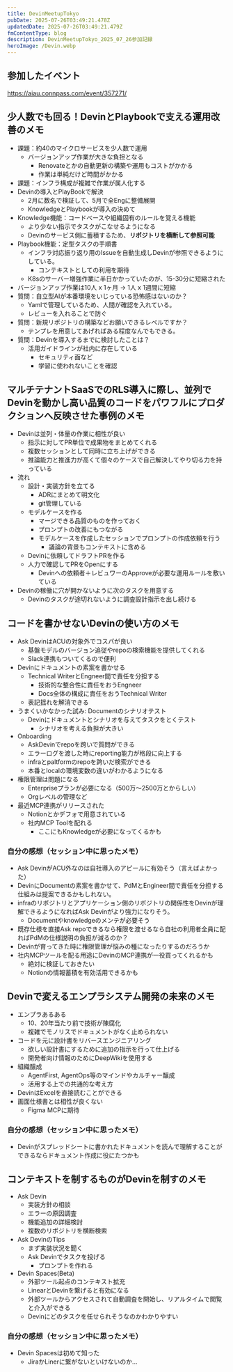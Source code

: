 ```yaml
---
title: DevinMeetupTokyo
pubDate: 2025-07-26T03:49:21.478Z
updatedDate: 2025-07-26T03:49:21.479Z
fmContentType: blog
description: DevinMeetupTokyo_2025_07_26参加記録
heroImage: /Devin.webp
---
```


## 参加したイベント

https://aiau.connpass.com/event/357271/

## 	少人数でも回る！DevinとPlaybookで支える運用改善のメモ

- 課題：約40のマイクロサービスを少人数で運用
    - バージョンアップ作業が大きな負担となる
        - Renovateとかの自動更新の構築や運用もコストがかかる
        - 作業は単純だけど時間がかかる
- 課題：インフラ構成が複雑で作業が属人化する
- Devinの導入とPlayBookで解決
    - 2月に数名で検証して、5月で全Engに整備展開
    - KnowledgeとPlaybookが導入の決めて
- Knowledge機能：コードベースや組織固有のルールを覚える機能
    - より少ない指示でタスクがこなせるようになる
    - Devinのサービス側に蓄積するため、**リポジトリを横断して参照可能**
- Playbook機能：定型タスクの手順書
    - インフラ対応振り返り用のIssueを自動生成しDevinが参照できるようにしている。
        - コンテキストとしての利用を期待
    - K8sのサーバー増強作業に半日かかっていたのが、15-30分に短縮された
- バージョンアップ作業は10人 x 1ヶ月 → 1人 x 1週間に短縮
- 質問：自立型AIが本番環境をいじっている恐怖感はないのか？
    - Yamlで管理しているため、人間が確認を入れている。
    - レビューを入れることで防ぐ
- 質問：新規リポジトリの構築などお願いできるレベルですか？
    - テンプレを用意してあげればある程度なんでもできる。
- 質問：Devinを導入するまでに検討したことは？
    - 活用ガイドラインが社内に存在している
        - セキュリティ面など
        - 学習に使われないことを確認

## マルチテナントSaaSでのRLS導入に際し、並列でDevinを動かし高い品質のコードをパワフルにプロダクションへ反映させた事例のメモ
- Devinは並列・体量の作業に相性が良い
    - 指示に対してPR単位で成果物をまとめてくれる
    - 複数セッションとして同時に立ち上げができる
    - 推論能力と推進力が高くて個々のケースで自己解決してやり切る力を持っている
- 流れ
    - 設計・実装方針を立てる
        - ADRにまとめて明文化
        - git管理している
    - モデルケースを作る
        - マージできる品質のものを作っておく
        - プロンプトの改善にもつながる
        - モデルケースを作成したセッションでプロンプトの作成依頼を行う
            - 議論の背景もコンテキストに含める
    - Devinに依頼してドラフトPRを作る
    - 人力で確認してPRをOpenにする
        - Devinへの依頼者＋レビュワーのApproveが必要な運用ルールを敷いている
- Devinの稼働に穴が開かないように次のタスクを用意する
    - Devinのタスクが途切れないように調査設計指示を出し続ける

## コードを書かせないDevinの使い方のメモ

- Ask DevinはACUの対象外でコスパが良い
    - 基盤モデルのバージョン追従やrepoの検索機能を提供してくれる
    - Slack連携もついてくるので便利
- Devinにドキュメントの素案を書かせる
    - Technical WriterとEngneer間で責任を分担する
        - 技術的な整合性に責任をおうEngneer
        - Docs全体の構成に責任をおうTechnical Writer
    - 表記揺れを解消できる
- うまくいかなかった試み: Documentのシナリオテスト
    - Devinにドキュメントとシナリオを与えてタスクをとくテスト
        - シナリオを考える負担が大きい
- Onboarding
    - AskDevinでrepoを跨いで質問ができる
    - エラーログを渡した時にreporting能力が格段に向上する
    - infraとpaltformのrepoを跨いだ検索ができる
    - 本番とlocalの環境変数の違いがわかるようになる
- 権限管理は問題になる
    - Enterpriseプランが必要になる（500万〜2500万とからしい）
    - Orgレベルの管理など
- 最近MCP連携がリリースされた
    - Notionとかデフォで用意されている
    - 社内MCP Toolを配れる
        - ここにもKnowledgeが必要になってくるかも

### 自分の感想（セッション中に思ったメモ）
- Ask DevinがACU外なのは自社導入のアピールに有効そう（言えばよかった）
- DevinにDocumentの素案を書かせて、PdMとEngineer間で責任を分担する仕組みは提案できるかもしれない。
- infraのリポジトリとアプリケーション側のリポジトリの関係性をDevinが理解できるようになればAsk Devinがより強力になりそう。
    - Documentやknowledgeのメンテが必要そう
- 既存仕様を直接Ask repoできるなら権限を渡せるなら自社の利用者全員に配ればPdMの仕様説明の負担が減るのか？
- Devinが育ってきた時に権限管理が悩みの種になったりするのだろうか
- 社内MCPツールを配る用途にDevinのMCP連携が一役買ってくれるかも
    - 絶対に検証しておきたい
    - Notionの情報蓄積を有効活用できるかも

## Devinで変えるエンプラシステム開発の未来のメモ
- エンプラあるある
    - 10、20年当たり前で技術が陳腐化
    - 複雑でモノリスでドキュメントがなく止められない
- コードを元に設計書をリバースエンジニアリング
    - 欲しい設計書にするために追加の指示を行って仕上げる
    - 開発者向け情報のためにDeepWikiを使用する
- 組織醸成
    - AgentFirst, AgentOps等のマインドやカルチャー醸成
    - 活用する上での共通的な考え方
- DevinはExcelを直接読むことができる
- 画面仕様書とは相性が良くない
    - Figma MCPに期待

### 自分の感想（セッション中に思ったメモ）
- Devinがスプレッドシートに書かれたドキュメントを読んで理解することができるならドキュメント作成に役にたつかも

## コンテキストを制するものがDevinを制すのメモ
- Ask Devin
    - 実装方針の相談
    - エラーの原因調査
    - 機能追加の詳細検討
    - 複数のリポジトリを横断検索
- Ask DevinのTips
    - まず実装状況を聞く
    - Ask Devinでタスクを投げる
        - プロンプトを作れる
- Devin Spaces(Beta)
    - 外部ツール起点のコンテキスト拡充
    - LinearとDevinを繋げると有効になる
    - 外部ツールからアクセスされて自動調査を開始し、リアルタイムで閲覧と介入ができる
    - Devinにどのタスクを任せられそうなのかわかりやすい


### 自分の感想（セッション中に思ったメモ）
- Devin Spacesは初めて知った
    - JiraかLinerに繋がないといけないのか...